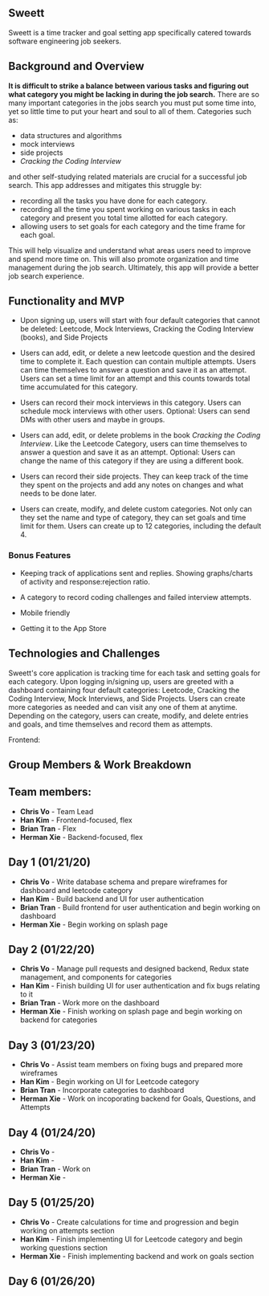 ## Sweett

Sweett is a time tracker and goal setting app specifically catered towards software engineering job seekers.

## Background and Overview

**It is difficult to strike a balance between various tasks and figuring out what category you might be lacking in during the job search.** There are so many important categories in the jobs search you must put some time into, yet so little time to put your heart and soul to all of them. Categories such as:
* data structures and algorithms 
* mock interviews 
* side projects 
* _Cracking the Coding Interview_ 

and other self-studying related materials are crucial for a successful job search. This app addresses and mitigates this struggle by:

* recording all the tasks you have done for each category. 
* recording all the time you spent working on various tasks in each category and present you total time allotted for each category.
* allowing users to set goals for each category and the time frame for each goal.

This will help visualize and understand what areas users need to improve and spend more time on. This will also promote organization and time management during the job search. Ultimately, this app will provide a better job search experience.

## Functionality and MVP

* Upon signing up, users will start with four default categories that cannot be deleted: Leetcode, Mock Interviews, Cracking the Coding Interview (books), and Side Projects

* Users can add, edit, or delete a new leetcode question and the desired time to complete it. Each question can contain multiple attempts. Users can time themselves to answer a question and save it as an attempt. Users can set a time limit for an attempt and this counts towards total time accumulated for this category.

* Users can record their mock interviews in this category. Users can schedule mock interviews with other users. Optional: Users can send DMs with other users and maybe in groups.

* Users can add, edit, or delete problems in the book _Cracking the Coding Interview_. Like the Leetcode Category, users can time themselves to answer a question and save it as an attempt. Optional: Users can change the name of this category if they are using a different book. 

* Users can record their side projects. They can keep track of the time they spent on the projects and add any notes on changes and what needs to be done later.

* Users can create, modify, and delete custom categories. Not only can they set the name and type of category, they can set goals and time limit for them. Users can create up to 12 categories, including the default 4.

### Bonus Features

* Keeping track of applications sent and replies. Showing graphs/charts of activity and response:rejection ratio.

* A category to record coding challenges and failed interview attempts.

* Mobile friendly

* Getting it to the App Store

## Technologies and Challenges

Sweett's core application is tracking time for each task and setting goals for each category. Upon logging in/signing up, users are greeted with a dashboard containing four default categories: Leetcode, Cracking the Coding Interview, Mock Interviews, and Side Projects. Users can create more categories as needed and can visit any one of them at anytime. Depending on the category, users can create, modify, and delete entries and goals, and time themselves and record them as attempts.

Frontend: 

## Group Members & Work Breakdown

## Team members:
* **Chris Vo** - Team Lead
* **Han Kim** - Frontend-focused, flex
* **Brian Tran** - Flex
* **Herman Xie** - Backend-focused, flex

## Day 1 (01/21/20)
* **Chris Vo** - Write database schema and prepare wireframes for dashboard and leetcode category
* **Han Kim** - Build backend and UI for user authentication
* **Brian Tran** - Build frontend for user authentication and begin working on dashboard
* **Herman Xie** - Begin working on splash page

## Day 2 (01/22/20)
* **Chris Vo** - Manage pull requests and designed backend, Redux state management, and components for categories
* **Han Kim** - Finish building UI for user authentication and fix bugs relating to it
* **Brian Tran** - Work more on the dashboard
* **Herman Xie** - Finish working on splash page and begin working on backend for categories

## Day 3 (01/23/20)
* **Chris Vo** - Assist team members on fixing bugs and prepared more wireframes
* **Han Kim** - Begin working on UI for Leetcode category
* **Brian Tran** - Incorporate categories to dashboard
* **Herman Xie** - Work on incoporating backend for Goals, Questions, and Attempts

## Day 4 (01/24/20)
* **Chris Vo** - 
* **Han Kim** - 
* **Brian Tran** - Work on 
* **Herman Xie** -

## Day 5 (01/25/20)
* **Chris Vo** - Create calculations for time and progression and begin working on attempts section
* **Han Kim** - Finish implementing UI for Leetcode category and begin working questions section
* **Herman Xie** - Finish implementing backend and work on goals section

## Day 6 (01/26/20)
